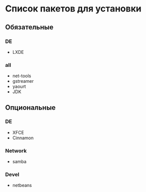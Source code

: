 # Список пакетов для установки

## Обязательные

### DE
* LXDE

### all
* net-tools
* gstreamer
* yaourt
* JDK

## Опциональные

### DE
* XFCE
* Cinnamon

### Network
* samba

### Devel
* netbeans
